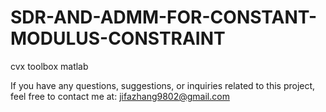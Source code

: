 # SDR-AND-ADMM-FOR-CONSTANT-MODULUS-CONSTRAINT
cvx toolbox
matlab

If you have any questions, suggestions, or inquiries related to this project, feel free to contact me at: jifazhang9802@gmail.com
